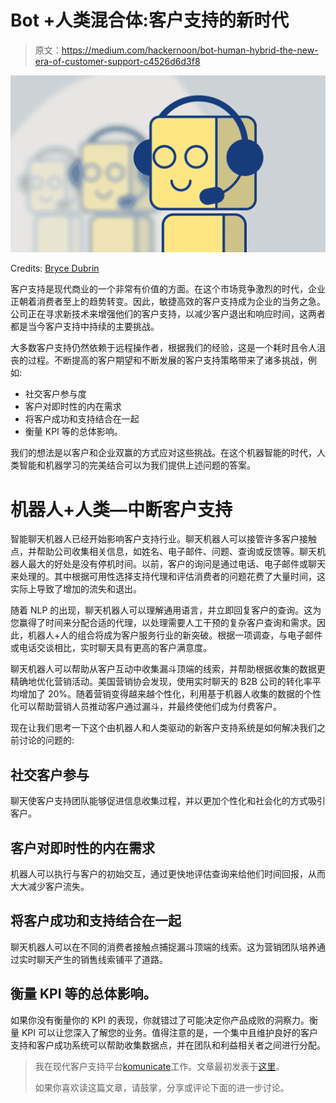 # Bot +人类混合体:客户支持的新时代

> 原文：<https://medium.com/hackernoon/bot-human-hybrid-the-new-era-of-customer-support-c4526d6d3f8>

![](img/beb0868f7a68ef1528f9d236cc6fac3a.png)

Credits: [Bryce Dubrin](http://www.brycedurbin.com/)

客户支持是现代商业的一个非常有价值的方面。在这个市场竞争激烈的时代，企业正朝着消费者至上的趋势转变。因此，敏捷高效的客户支持成为企业的当务之急。公司正在寻求新技术来增强他们的客户支持，以减少客户退出和响应时间，这两者都是当今客户支持中持续的主要挑战。

大多数客户支持仍然依赖于远程操作者，根据我们的经验，这是一个耗时且令人沮丧的过程。不断提高的客户期望和不断发展的客户支持策略带来了诸多挑战，例如:

*   社交客户参与度
*   客户对即时性的内在需求
*   将客户成功和支持结合在一起
*   衡量 KPI 等的总体影响。

我们的想法是以客户和企业双赢的方式应对这些挑战。在这个机器智能的时代，人类智能和机器学习的完美结合可以为我们提供上述问题的答案。

# 机器人+人类—中断客户支持

智能聊天机器人已经开始影响客户支持行业。聊天机器人可以接管许多客户接触点，并帮助公司收集相关信息，如姓名、电子邮件、问题、查询或反馈等。聊天机器人最大的好处是没有停机时间。以前，客户的询问是通过电话、电子邮件或聊天来处理的。其中根据可用性选择支持代理和评估消费者的问题花费了大量时间，这实际上导致了增加的流失和退出。

随着 NLP 的出现，聊天机器人可以理解通用语言，并立即回复客户的查询。这为您赢得了时间来分配合适的代理，以处理需要人工干预的复杂客户查询和需求。因此，机器人+人的组合将成为客户服务行业的新突破。根据一项调查，与电子邮件或电话交谈相比，实时聊天具有更高的客户满意度。

聊天机器人可以帮助从客户互动中收集漏斗顶端的线索，并帮助根据收集的数据更精确地优化营销活动。美国营销协会发现，使用实时聊天的 B2B 公司的转化率平均增加了 20%。随着营销变得越来越个性化，利用基于机器人收集的数据的个性化可以帮助营销人员推动客户通过漏斗，并最终使他们成为付费客户。

现在让我们思考一下这个由机器人和人类驱动的新客户支持系统是如何解决我们之前讨论的问题的:

## 社交客户参与

聊天使客户支持团队能够促进信息收集过程，并以更加个性化和社会化的方式吸引客户。

## 客户对即时性的内在需求

机器人可以执行与客户的初始交互，通过更快地评估查询来给他们时间回报，从而大大减少客户流失。

## 将客户成功和支持结合在一起

聊天机器人可以在不同的消费者接触点捕捉漏斗顶端的线索。这为营销团队培养通过实时聊天产生的销售线索铺平了道路。

## 衡量 KPI 等的总体影响。

如果你没有衡量你的 KPI 的表现，你就错过了可能决定你产品成败的洞察力。衡量 KPI 可以让您深入了解您的业务。值得注意的是，一个集中且维护良好的客户支持和客户成功系统可以帮助收集数据点，并在团队和利益相关者之间进行分配。

> 我在现代客户支持平台[komunicate](https://www.kommunicate.io/)工作。文章最初发表于[这里](https://blog.kommunicate.io/bot-human-hybrid-the-new-era-of-customer-support-27b35f2746e3)。
> 
> 如果你喜欢读这篇文章，请鼓掌，分享或评论下面的进一步讨论。